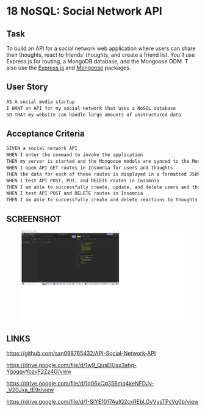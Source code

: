 # 18 NoSQL: Social Network API

## Task

To  build an API for a social network web application where users can share their thoughts, react to friends’ thoughts, and create a friend list. You’ll use Express.js for routing, a MongoDB database, and the Mongoose ODM. T also  use the [Express.js](https://www.npmjs.com/package/express) and [Mongoose](https://www.npmjs.com/package/mongoose) packages.

## User Story

```md
AS A social media startup
I WANT an API for my social network that uses a NoSQL database
SO THAT my website can handle large amounts of unstructured data
```

## Acceptance Criteria

```md
GIVEN a social network API
WHEN I enter the command to invoke the application
THEN my server is started and the Mongoose models are synced to the MongoDB database
WHEN I open API GET routes in Insomnia for users and thoughts
THEN the data for each of these routes is displayed in a formatted JSON
WHEN I test API POST, PUT, and DELETE routes in Insomnia
THEN I am able to successfully create, update, and delete users and thoughts in my database
WHEN I test API POST and DELETE routes in Insomnia
THEN I am able to successfully create and delete reactions to thoughts and add and rem=ove friends to a user’s friend list
```

## SCREENSHOT
<figure>
<img src="./assets/screenshot.png">
</figure>


## LINKS

https://github.com/san098765432/API-Social-Network-API

https://drive.google.com/file/d/1w9_QusElUsx3ahg-YgoqqvYczvF2Zz4G/view

https://drive.google.com/file/d/1q06xCxG58mq4keNFDJy-_V20Jxa_tE9r/view

https://drive.google.com/file/d/1-SiYE1017AuIQ2cxREbLGyVysTPcVg0b/view 